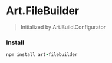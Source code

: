 # Art.FileBuilder

> Initialized by Art.Build.Configurator

### Install

```coffeescript
npm install art-filebuilder
```